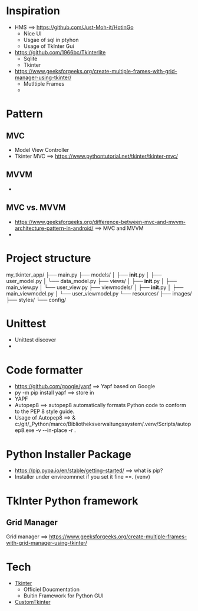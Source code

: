 # Inspiration
- HMS ==> https://github.com/Just-Moh-it/HotinGo 
  - Nice UI
  - Usgae of sql in ptyhon
  - Usage of TkInter Gui
- https://github.com/1966bc/Tkinterlite
    - Sqlite
    - Tkinter
- https://www.geeksforgeeks.org/create-multiple-frames-with-grid-manager-using-tkinter/
    - Mutltiple Frames
    -
    

# Pattern

## MVC
- Model View Controller
- Tkinter MVC ==> https://www.pythontutorial.net/tkinter/tkinter-mvc/
## MVVM
- 
## MVC vs. MVVM
- https://www.geeksforgeeks.org/difference-between-mvc-and-mvvm-architecture-pattern-in-android/ ==> MVC and MVVM 
-

# Project structure
my_tkinter_app/
├── main.py
├── models/
│   ├── __init__.py
│   ├── user_model.py
│   └── data_model.py
├── views/
│   ├── __init__.py
│   ├── main_view.py
│   └── user_view.py
├── viewmodels/
│   ├── __init__.py
│   ├── main_viewmodel.py
│   └── user_viewmodel.py
└── resources/
    ├── images/
    ├── styles/
    └── config/

# Unittest 
- Unittest discover
- 
# Code formatter
- https://github.com/google/yapf ==>  Yapf based on Google
- py -m pip install yapf ==> store in 
- YAPF
- Autopep8 ==> autopep8 automatically formats Python code to conform to the PEP 8 style guide.
- Usage of Autopep8 ==> & c:/git/_Python/marco/Bibliotheksverwaltungssystem/.venv/Scripts/autopep8.exe -v --in-place -r .


# Python Installer Package
- https://pip.pypa.io/en/stable/getting-started/ ==> what  is pip?
- Installer under envireomnnet if you set it fine ==. (venv)


# TkInter Python framework
## Grid Manager
 Grid manager  ==> https://www.geeksforgeeks.org/create-multiple-frames-with-grid-manager-using-tkinter/

# Tech
- [Tkinter](https://docs.python.org/3/library/tkinter.html)
  - Officiel Doucmentation
  - Buitin Framework for Python GUI
- [CustomTkinter](https://customtkinter.tomschimansky.com/)